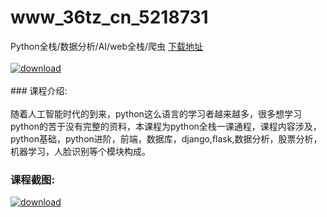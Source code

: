 # www_36tz_cn_5218731
Python全栈/数据分析/AI/web全栈/爬虫
[下载地址](http://www.36tz.cn/article/5218731 "下载地址")
<br/></br>[![download](http://36tz.cn/muke_img/2021_02_1-99-300x169.png "下载地址")](http://www.36tz.cn/article/5218731 "下载地址")
<br/></br>### 课程介绍:<br/></br>随着人工智能时代的到来，python这么语言的学习者越来越多，很多想学习python的苦于没有完整的资料，本课程为python全栈一课通程，课程内容涉及，python基础，python进阶，前端，数据库，django,flask,数据分析，股票分析，机器学习，人脸识别等个模块构成。

### 课程截图:
[![download](http://36tz.cn/muke_img/2021_02_2-105.png "下载地址")](http://www.36tz.cn/article/5218731 "下载地址")
